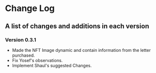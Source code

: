 # Change Log
## A list of changes and additions in each version

### Version 0.3.1
- Made the NFT Image dynamic and contain information from the letter purchased.
- Fix Yosef's observations.
- Implement Shaul's suggested Changes.